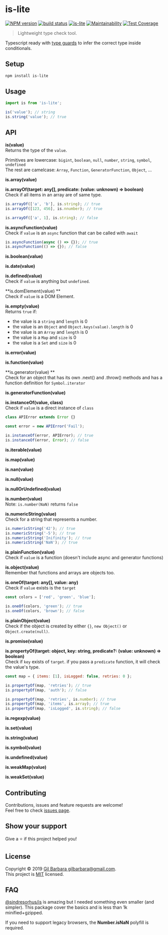 # is-lite

[![NPM version](https://badge.fury.io/js/is-lite.svg)](https://www.npmjs.com/package/is-lite) [![build status](https://travis-ci.org/gilbarbara/is-lite.svg)](https://travis-ci.org/gilbarbara/is-lite) [![is-lite](https://badgen.net/bundlephobia/minzip/is-lite?label=size)](https://bundlephobia.com/result?p=is-lite) [![Maintainability](https://api.codeclimate.com/v1/badges/7249fdaab7d4edf92bd0/maintainability)](https://codeclimate.com/github/gilbarbara/is-lite/maintainability) [![Test Coverage](https://api.codeclimate.com/v1/badges/7249fdaab7d4edf92bd0/test_coverage)](https://codeclimate.com/github/gilbarbara/is-lite/test_coverage)

> Lightweight type check tool.

Typescript ready with [type guards](http://www.typescriptlang.org/docs/handbook/advanced-types.html#type-guards-and-differentiating-types) to infer the correct type inside conditionals.

## Setup

```bash
npm install is-lite
```

## Usage

```js
import is from 'is-lite';

is('value'); // string
is.string('value'); // true
```

## API

**is(value)**  
Returns the type of the `value`.

Primitives are lowercase: `bigint`, `boolean`, `null`, `number`, `string`, `symbol`, `undefined`  
The rest are camelcase: `Array`, `Function`, `GeneratorFunction`, `Object`, ...

**is.array(value)**

**is.arrayOf(target: any[], predicate: (value: unknown) => boolean)**  
Check if all items in an array are of same type.

```js
is.arrayOf(['a', 'b'], is.string); // true
is.arrayOf([123, 456], is.nnumber); // true

is.arrayOf(['a', 1], is.string); // false
```

**is.asyncFunction(value)**  
Check if `value` is an `async` function that can be called with `await`

```js
is.asyncFunction(async () => {}); // true
is.asyncFunction(() => {}); // false
```

**is.boolean(value)**

**is.date(value)**

**is.defined(value)**  
Check if `value` is anything but `undefined`.

**is.domElement(value) **  
Check if `value` is a DOM Element.

**is.empty(value)**  
Returns `true` if:

- the value is a `string` and `length` is 0
- the value is an `Object` and `Object.keys(value).length` is 0
- the value is an `Array` and `length` is 0
- the value is a `Map` and `size` is 0
- the value is a `Set` and `size` is 0

**is.error(value)**

**is.function(value)**

**is.generator(value)  **  
Check for an object that has its own .next() and .throw() methods and has a function definition for `Symbol.iterator`

**is.generatorFunction(value)**

**is.instanceOf(value, class)**  
Check if `value` is a direct instance of `class`

```js
class APIError extends Error {}

const error = new APIError('Fail');

is.instanceOf(error, APIError); // true 
is.instanceOf(error, Error); // false 
```

**is.iterable(value)**

**is.map(value)**

**is.nan(value)**

**is.null(value)**

**is.nullOrUndefined(value)**

**is.number(value)**  
Note: `is.number(NaN)` returns `false`

**is.numericString(value)**  
Check for a string that represents a number.

```js
is.numericString('42'); // true
is.numericString('-5'); // true
is.numericString('Inifinity'); // true
is.numericString('NaN'); // true
```

**is.plainFunction(value)**  
Check if `value` is a function (doesn't include async and generator functions)

**is.object(value)**  
Remember that functions and arrays are objects too.

**is.oneOf(target: any[], value: any)**  
Check if `value` exists is the `target`

```js
const colors = ['red', 'green', 'blue'];

is.oneOf(colors, 'green'); // true
is.oneOf(colors, 'brown'); // false
```

**is.plainObject(value)**  
Check if the object is created by either `{}`, `new Object()` or `Object.create(null)`.

**is.promise(value)**

**is.propertyOf(target: object, key: string, predicate?: (value: unknown) => boolean)**  
Check if `key` exists of `target`. if you pass a `predicate` function, it will check the value's type.

```js
const map = { items: [1], isLogged: false, retries: 0 };

is.propertyOf(map, 'retries'); // true
is.propertyOf(map, 'auth'); // false

is.propertyOf(map, 'retries', is.number); // true
is.propertyOf(map, 'items', is.array); // true
is.propertyOf(map, 'isLogged', is.string); // false
```

**is.regexp(value)**

**is.set(value)**

**is.string(value)**

**is.symbol(value)**

**is.undefined(value)**

**is.weakMap(value)**

**is.weakSet(value)**

##  Contributing

Contributions, issues and feature requests are welcome!  
Feel free to check [issues page](https://github.com/gilbarbara/is-lite/issues).

## Show your support

Give a ⭐️ if this project helped you!

##  License

Copyright © 2019 [Gil Barbara <gilbarbara@gmail.com>](https://github.com/gilbarbara).  
This project is [MIT](https://github.com/gilbarbara/is-lite/blob/master/LICENSE) licensed.

## FAQ

[@sindresorhus/is](https://github.com/sindresorhus/is) is amazing but I needed something even smaller (and simpler).
This package cover the basics and is less than 1k minified+gzipped.

If you need to support legacy browsers, the **Number.isNaN** polyfill is required.